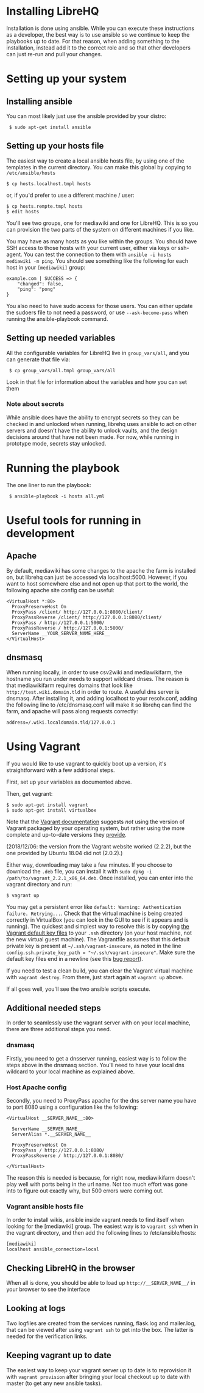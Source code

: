 # Installing LibreHQ

Installation is done using ansible.  While you can execute these instructions as
a developer, the best way is to use ansible so we continue to keep the playbooks
up to date.  For that reason, when adding something to the installation, instead
add it to the correct role and so that other developers can just re-run and pull
your changes.

# Setting up your system

## Installing ansible

You can most likely just use the ansible provided by your distro:

```ShellSession
 $ sudo apt-get install ansible
```

## Setting up your hosts file

The easiest way to create a local ansible hosts file, by using one of the templates
in the current directory.  You can make this global by copying to `/etc/ansible/hosts`

```
$ cp hosts.localhost.tmpl hosts
```

or, if you'd prefer to use a different machine / user:
```
$ cp hosts.rempte.tmpl hosts
$ edit hosts
```

You'll see two groups, one for mediawiki and one for LibreHQ.  This is so you
can provision the two parts of the system on different machines if you like.

You may have as many hosts as you like within the groups.  You should have
SSH access to those hosts with your current user, either via keys or ssh-agent.
You can test the connection to them with `ansible -i hosts mediawiki -m ping`.
You should see something like the following for each host in your `[mediawiki]`
group:

```
example.com | SUCCESS => {
    "changed": false, 
    "ping": "pong"
}
```

You also need to have sudo access for those users.  You can either update the
sudoers file to not need a password, or use `--ask-become-pass` when running the
ansible-playbook command.

## Setting up needed variables

All the configurable variables for LibreHQ live in `group_vars/all`, and you can
generate that file via:

```ShellSesssion
 $ cp group_vars/all.tmpl group_vars/all
```

Look in that file for information about the variables and how you can set them

### Note about secrets

While ansible does have the ability to encrypt secrets so they can be checked in
and unlocked when running, librehq uses ansible to act on other servers and
doesn't have the ability to unlock vaults, and the design decisions around that
have not been made.  For now, while running in prototype mode, secrets stay
unlocked.

# Running the playbook

The one liner to run the playbook:

```ShellSesssion
 $ ansible-playbook -i hosts all.yml
```

# Useful tools for running in development

## Apache

By default, mediawiki has some changes to the apache the farm is installed on,
but librehq can just be accessed via localhost:5000.  However, if you want to
host somewhere else and not open up that port to the world, the following apache
site config can be useful:

```
<VirtualHost *:80>
  ProxyPreserveHost On
  ProxyPass /client/ http://127.0.0.1:8080/client/
  ProxyPassReverse /client/ http://127.0.0.1:8080/client/
  ProxyPass / http://127.0.0.1:5000/
  ProxyPassReverse / http://127.0.0.1:5000/
  ServerName __YOUR_SERVER_NAME_HERE__
</VirtualHost>
```

## dnsmasq

When running locally, in order to use csv2wiki and mediawikifarm,
the hostname you run under needs to support wildcard dnses.  The
reason is that mediawikifarm requires domains that look like
`http://test.wiki.domain.tld` in order to route.  A useful dns
server is dnsmasq.  After installing it, and adding localhost
to your resolv.conf, adding the following line to /etc/dnsmasq.conf
will make it so librehq can find the farm, and apache will pass
along requests correctly:

```
address=/.wiki.localdomain.tld/127.0.0.1
```

# Using Vagrant

If you would like to use vagrant to quickly boot up a version,
it's straightforward with a few additional steps.

First, set up your variables as documented above.

Then, get vagrant:

    $ sudo apt-get install vagrant
    $ sudo apt-get install virtualbox

Note that the [Vagrant
documentation](https://www.vagrantup.com/docs/installation/) suggests
_not_ using the version of Vagrant packaged by your operating system,
but rather using the more complete and up-to-date versions they
[provide](https://www.vagrantup.com/downloads.html).

(2018/12/06: the version from the Vagrant website worked (2.2.2),
but the one provided by Ubuntu 18.04 did not (2.0.2).)

Either way, downloading may take a few minutes.  If you choose to
download the `.deb` file, you can install it with `sudo dpkg -i
/path/to/vagrant_2.2.1_x86_64.deb`.  Once installed, you can enter into
the vagrant directory and run:

    $ vagrant up

You may get a persistent error like `default: Warning: Authentication
failure. Retrying...`.  Check that the virtual machine is being created
correctly in VirtualBox (you can look in the GUI to see if it appears
and is running).  The quickest and simplest way to resolve this is by
copying [the Vagrant default key
files](https://github.com/hashicorp/vagrant/tree/master/keys) to your
`.ssh` directory (on your host machine, not the new virtual guest
machine).  The Vagrantfile assumes that this default private key is
present at `~/.ssh/vagrant-insecure`, as noted in the line
`config.ssh.private_key_path = "~/.ssh/vagrant-insecure"`. Make sure
the default key files end in a newline (see this [bug
report](https://github.com/hashicorp/vagrant/issues/10333)).

If you need to test a clean build, you can clear the Vagrant virtual
machine with `vagrant destroy`.  From there, just start again at
`vagrant up` above.

If all goes well, you'll see the two ansible scripts execute.

## Additional needed steps

In order to seamlessly use the vagrant server with on your local
machine, there are three additional steps you need.

### dnsmasq

Firstly, you need to get a dnsserver running, easiest way is to
follow the steps above in the dnsmasq section.  You'll need to
have your local dns wildcard to your local machine as explained
above.

### Host Apache config

Secondly, you need to ProxyPass apache for the dns server name
you have to port 8080 using a configuration like the following:

```
<VirtualHost __SERVER_NAME__:80>

  ServerName __SERVER_NAME__
  ServerAlias *.__SERVER_NAME__

  ProxyPreserveHost On
  ProxyPass / http://127.0.0.1:8080/
  ProxyPassReverse / http://127.0.0.1:8080/

</VirtualHost>
```

The reason this is needed is because, for right now, mediawikifarm
doesn't play well with ports being in the url name.  Not too much
effort was gone into to figure out exactly why, but 500 errors were
coming out.

### Vagrant ansible hosts file

In order to install wikis, ansible inside vagrant needs to find
itself when looking for the [mediawiki] group.  The easiest way
is to `vagrant ssh` when in the vagrant directory, and then
add the following lines to /etc/ansible/hosts:

```
[mediawiki]
localhost ansible_connection=local
```

## Checking LibreHQ in the browser

When all is done, you should be able to load up `http://__SERVER_NAME__/`
in your browser to see the interface

## Looking at logs

Two logfiles are created from the services running, flask.log and mailer.log,
that can be viewed after using `vagrant ssh` to get into the box.  The latter
is needed for the verification links.

## Keeping vagrant up to date

The easiest way to keep your vagrant server up to date is to reprovision it
with `vagrant provision` after bringing your local checkout up to date with
master (to get any new ansible tasks).
